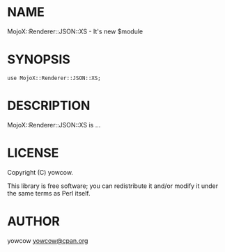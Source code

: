 # NAME

MojoX::Renderer::JSON::XS - It's new $module

# SYNOPSIS

    use MojoX::Renderer::JSON::XS;

# DESCRIPTION

MojoX::Renderer::JSON::XS is ...

# LICENSE

Copyright (C) yowcow.

This library is free software; you can redistribute it and/or modify
it under the same terms as Perl itself.

# AUTHOR

yowcow <yowcow@cpan.org>
